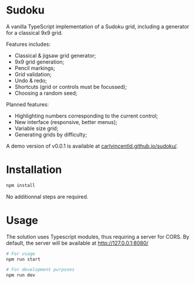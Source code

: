 # Sudoku

A vanilla TypeScript implementation of a Sudoku grid, including a generator for a classical 9x9 grid.

Features includes:

- Classical & jigsaw grid generator;
- 9x9 grid generation;
- Pencil markings;
- Grid validation;
- Undo & redo;
- Shortcuts (grid or controls must be focussed);
- Choosing a random seed;

Planned features:

- Highlighting numbers corresponding to the current control;
- New interface (responsive, better menus);
- Variable size grid;
- Generating grids by difficulty;

A demo version of v0.0.1 is available at [carlvincentld.github.io/sudoku/](https://carlvincentld.github.io/sudoku/).

# Installation

```bash
npm install
```

No additionnal steps are required.

# Usage

The solution uses Typescript modules, thus requiring a server for CORS.
By default, the server will be available at http://127.0.0.1:8080/

```bash
# For usage
npm run start

# For development purposes
npm run dev
```

